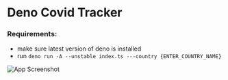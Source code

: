 # Deno Covid Tracker

### Requirements:
- make sure latest version of deno is installed
- run `deno run -A --unstable index.ts ---country {ENTER_COUNTRY_NAME}`





![App Screenshot](https://github.com/nicklvsa/deno-covid-tracker/deno.png)